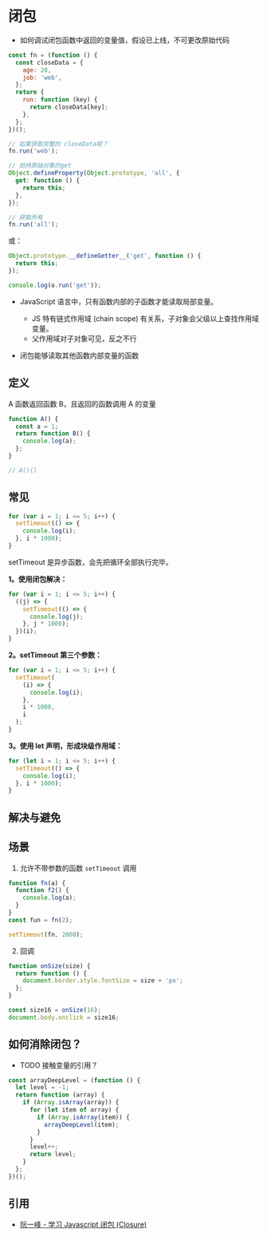 # 闭包

- 如何调试闭包函数中返回的变量值，假设已上线，不可更改原始代码

```js
const fn = (function () {
  const closeData = {
    age: 28,
    job: 'web',
  };
  return {
    run: function (key) {
      return closeData[key];
    },
  };
})();

// 如果获取完整的 closeData呢？
fn.run('web');

// 劫持原始对象的get
Object.defineProperty(Object.prototype, 'all', {
  get: function () {
    return this;
  },
});

// 获取所有
fn.run('all');
```

或：

```js
Object.prototype.__defineGetter__('get', function () {
  return this;
});

console.log(o.run('get'));
```

- JavaScript 语言中，只有函数内部的子函数才能读取局部变量。

  - JS 特有链式作用域 (chain scope) 有关系，子对象会父级以上查找作用域变量。
  - 父作用域对子对象可见，反之不行

- 闭包能够读取其他函数内部变量的函数

## 定义

A 函数返回函数 B，且返回的函数调用 A 的变量

```js
function A() {
  const a = 1;
  return function B() {
    console.log(a);
  };
}

// A()()
```

## 常见

```js
for (var i = 1; i <= 5; i++) {
  setTimeout(() => {
    console.log(i);
  }, i * 1000);
}
```

setTimeout 是异步函数，会先把循环全部执行完毕。

**1。使用闭包解决：**

```js
for (var i = 1; i <= 5; i++) {
  ((j) => {
    setTimeout(() => {
      console.log(j);
    }, j * 1000);
  })(i);
}
```

**2。setTimeout 第三个参数：**

```js
for (var i = 1; i <= 5; i++) {
  setTimeout(
    (i) => {
      console.log(i);
    },
    i * 1000,
    i
  );
}
```

**3。使用 let 声明，形成块级作用域：**

```js
for (let i = 1; i <= 5; i++) {
  setTimeout(() => {
    console.log(i);
  }, i * 1000);
}
```

## 解决与避免

## 场景

1. 允许不带参数的函数 `setTimeout` 调用

```js
function fn(a) {
  function f2() {
    console.log(a);
  }
}
const fun = fn(2);

setTimeout(fn, 2000);
```

2. 回调

```js
function onSize(size) {
  return function () {
    document.border.style.fontSize = size + 'px';
  };
}

const size16 = onSize(16);
document.body.onclick = size16;
```

## 如何消除闭包？

- TODO 接触变量的引用？

```js
const arrayDeepLevel = (function () {
  let level = -1;
  return function (array) {
    if (Array.isArray(array)) {
      for (let item of array) {
        if (Array.isArray(item)) {
          arrayDeepLevel(item);
        }
      }
      level++;
      return level;
    }
  };
})();
```

## 引用

- [阮一峰 - 学习 Javascript 闭包 (Closure)](http://www.ruanyifeng.com/blog/2009/08/learning_javascript_closures.html)
